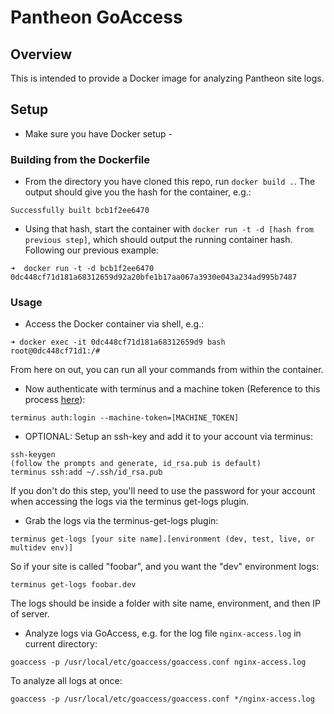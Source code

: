 # Pantheon GoAccess

## Overview
This is intended to provide a Docker image for analyzing Pantheon site logs.

## Setup
- Make sure you have Docker setup - 
### Building from the Dockerfile
- From the directory you have cloned this repo, run `docker build .`. The output should give you the hash for the container, e.g.:
```
Successfully built bcb1f2ee6470
```
- Using that hash, start the container with `docker run -t -d [hash from previous step]`, which should output the running container hash. Following our previous example:
```
➜  docker run -t -d bcb1f2ee6470
0dc448cf71d181a68312659d92a20bfe1b17aa067a3930e043a234ad995b7487
```


### Usage
- Access the Docker container via shell, e.g.:
```
➜ docker exec -it 0dc448cf71d181a68312659d9 bash
root@0dc448cf71d1:/#
```
From here on out, you can run all your commands from within the container.
- Now authenticate with terminus and a machine token (Reference to this process [here](https://pantheon.io/docs/machine-tokens)):
```
terminus auth:login --machine-token=[MACHINE_TOKEN]
```
- OPTIONAL: Setup an ssh-key and add it to your account via terminus:
```
ssh-keygen
(follow the prompts and generate, id_rsa.pub is default)
terminus ssh:add ~/.ssh/id_rsa.pub
```
If you don't do this step, you'll need to use the password for your account when accessing the logs via the terminus get-logs plugin.

- Grab the logs via the terminus-get-logs plugin:
```
terminus get-logs [your site name].[environment (dev, test, live, or multidev env)]
```
So if your site is called "foobar", and you want the "dev" environment logs:
```
terminus get-logs foobar.dev
```
The logs should be inside a folder with site name, environment, and then IP of server.
- Analyze logs via GoAccess, e.g. for the log file `nginx-access.log` in current directory:
```
goaccess -p /usr/local/etc/goaccess/goaccess.conf nginx-access.log
```
To analyze all logs at once:
```
goaccess -p /usr/local/etc/goaccess/goaccess.conf */nginx-access.log
```
